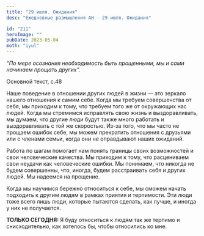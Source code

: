 ```yaml
---
title: "29 июля. Ожидания"
desc: "Ежедневные размышления АН - 29 июля. Ожидания"

id: "211"
heroImage: ""
pubDate: 2023-05-04
moth: "iyul"
---
```


_“По мере осознания необходимость быть прощенными, мы и сами начинаем прощать
других”._

Основной текст, с.48

Наше поведение в отношении других людей в жизни — это зеркало нашего отношения
к самим себе. Когда мы требуем совершенства от себя, мы приходим к тому, что
требуем того же от окружающих нас людей. Когда мы стремимся исправлять свою
жизнь и выздоравливать, мы думаем, что другие люди будут также много работать
и выздоравливать с той же скоростью. Из-за того, что мы часто не прощаем
ошибок себе, мы можем прекратить отношения с друзьями или с членами семьи,
когда они не оправдывают наших ожиданий.

Работа по шагам помогает нам понять границы своих возможностей и свои
человеческие качества. Мы приходим к тому, что расцениваем свои неудачи как
человеческие ошибки. Мы понимаем, что никогда не будем совершенны, что,
иногда, будем расстраивать себя и других людей. Мы надеемся на прощение.

Когда мы научимся бережно относиться к себе, мы сможем начать подходить к
другим людям в рамках приятия и терпимости. Эти люди тоже всего лишь люди,
которые пытаются сделать, как лучше, и иногда у них не получается.

**ТОЛЬКО СЕГОДНЯ:** Я буду относиться к людям так же терпимо и снисходительно,
как хотелось бы, чтобы относились ко мне.
